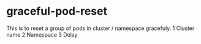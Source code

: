 # graceful-pod-reset

This is to reset a group of pods in cluster / namespace gracefuly.
1 Cluster name
2 Namespace 
3 Delay
